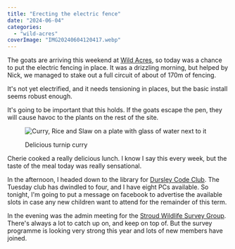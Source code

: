 ```yaml
---
title: "Erecting the electric fence"
date: "2024-06-04"
categories: 
  - "wild-acres"
coverImage: "IMG20240604120417.webp"
---
```


The goats are arriving this weekend at [Wild Acres](https://wildacres.org.uk/), so today was a chance to put the electric fencing in place. It was a drizzling morning, but helped by Nick, we managed to stake out a full circuit of about of 170m of fencing.

It's not yet electrified, and it needs tensioning in places, but the basic install seems robust enough.

It's going to be important that this holds. If the goats escape the pen, they will cause havoc to the plants on the rest of the site.

<figure>

![Curry, Rice and Slaw on a plate with glass of water next to it](images/IMG20240604131104-1024x576.webp)

<figcaption>

Delicious turnip curry

</figcaption>

</figure>

Cherie cooked a really delicious lunch. I know I say this every week, but the taste of the meal today was really sensational.

In the afternoon, I headed down to the library for [Dursley Code Club](https://www.facebook.com/dursleycodeclub). The Tuesday club has dwindled to four, and I have eight PCs available. So tonight, I'm going to put a message on facebook to advertise the available slots in case any new children want to attend for the remainder of this term.

In the evening was the admin meeting for the [Stroud Wildlife Survey Group](https://stroudwildlifesurvey.org.uk). There's always a lot to catch up on, and keep on top of. But the survey programme is looking very strong this year and lots of new members have joined.
